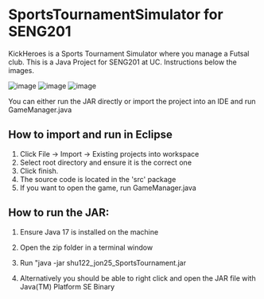 ﻿# SportsTournamentSimulator for SENG201
KickHeroes is a Sports Tournament Simulator where you manage a Futsal club.
This is a Java Project for SENG201 at UC. 
Instructions below the images.

![image](https://github.com/user-attachments/assets/f7fccab9-54d2-4385-83ba-fa25422b3d7e)
![image](https://github.com/user-attachments/assets/51c7d0a6-e7f2-4709-b06c-edab224cdeb0)
![image](https://github.com/user-attachments/assets/bc13cd74-69fb-4b64-ab6e-38428168ba1f)

You can either run the JAR directly or import the project into an IDE and run GameManager.java

## How to import and run in Eclipse
1. Click File -> Import -> Existing projects into workspace
2. Select root directory and ensure it is the correct one
3. Click finish.
4. The source code is located in the 'src' package
5. If you want to open the game, run GameManager.java 

## How to run the JAR:

1. Ensure Java 17 is installed on the machine
2. Open the zip folder in a terminal window
3. Run "java -jar shu122_jon25_SportsTournament.jar

4. Alternatively you should be able to right click and open the JAR file with Java(TM) Platform SE Binary


